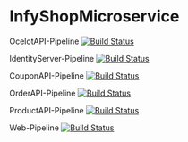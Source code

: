 # InfyShopMicroservice
OcelotAPI-Pipeline
[![Build Status](https://dev.azure.com/lateefrasheed10/Microservice_Architecture/_apis/build/status/ocelot-api-gateway-pipeline?branchName=master)](https://dev.azure.com/lateefrasheed10/Microservice_Architecture/_build/latest?definitionId=4&branchName=master)


IdentityServer-Pipeline
[![Build Status](https://dev.azure.com/lateefrasheed10/Microservice_Architecture/_apis/build/status/Identityserver-pipeline?branchName=master)](https://dev.azure.com/lateefrasheed10/Microservice_Architecture/_build/latest?definitionId=5&branchName=master)

CouponAPI-Pipeline
[![Build Status](https://dev.azure.com/lateefrasheed10/Microservice_Architecture/_apis/build/status/couponapi-pipeline?branchName=master)](https://dev.azure.com/lateefrasheed10/Microservice_Architecture/_build/latest?definitionId=3&branchName=master)

OrderAPI-Pipeline
[![Build Status](https://dev.azure.com/lateefrasheed10/Microservice_Architecture/_apis/build/status/orderapi-pipeline?branchName=master)](https://dev.azure.com/lateefrasheed10/Microservice_Architecture/_build/latest?definitionId=6&branchName=master)

ProductAPI-Pipeline
[![Build Status](https://dev.azure.com/lateefrasheed10/Microservice_Architecture/_apis/build/status/productapi-pipeline?branchName=master)](https://dev.azure.com/lateefrasheed10/Microservice_Architecture/_build/latest?definitionId=8&branchName=master)

Web-Pipeline
[![Build Status](https://dev.azure.com/lateefrasheed10/Microservice_Architecture/_apis/build/status/web-pipeline?branchName=master)](https://dev.azure.com/lateefrasheed10/Microservice_Architecture/_build/latest?definitionId=2&branchName=master)
